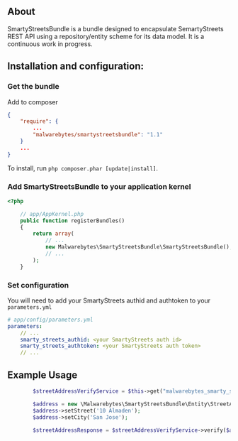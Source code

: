 ## About ##
SmartyStreetsBundle is a bundle designed to encapsulate SemartyStreets REST API using
a repository/entity scheme for its data model. It is a continuous work in progress.


## Installation and configuration:

### Get the bundle

Add to composer

``` json
{
    "require": {
        ...
        "malwarebytes/smartystreetsbundle": "1.1"
    }
    ...
}
```

To install, run `php composer.phar [update|install]`.

### Add SmartyStreetsBundle to your application kernel

``` php
<?php

    // app/AppKernel.php
    public function registerBundles()
    {
        return array(
            // ...
            new Malwarebytes\SmartyStreetsBundle\SmartyStreetsBundle(),
            // ...
        );
    }
```

### Set configuration

You will need to add your SmartyStreets authid and authtoken to your `parameters.yml`

``` yml
# app/config/parameters.yml
parameters:
    // ...
    smarty_streets_authid: <your SmartyStreets auth id>
    smarty_streets_authtoken: <your SmartyStreets auth token> 
    // ...
```
## Example Usage ##

``` php
        $streetAddressVerifyService = $this->get("malwarebytes_smarty_streets.street_address_service");

        $address = new \Malwarebytes\SmartyStreetsBundle\Entity\StreetAddressRequest();
        $address->setStreet('10 Almaden');
        $address->setCity('San Jose');

        $streetAddressResponse = $streetAddressVerifyService->verify($address);
```